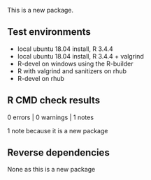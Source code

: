
This is a new package.


## Test environments
* local ubuntu 18.04 install, R 3.4.4
* local ubuntu 18.04 install, R 3.4.4 + valgrind
* R-devel on windows using the R-builder
* R with valgrind and sanitizers on rhub
* R-devel on rhub


## R CMD check results

0 errors | 0 warnings | 1 notes

1 note because it is a new package


## Reverse dependencies

None as this is a new package

